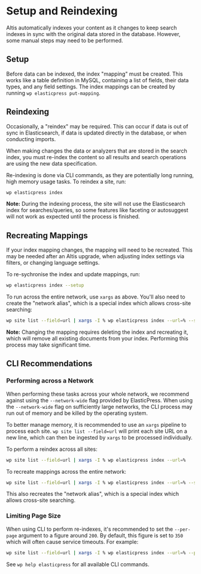 # Setup and Reindexing

Altis automatically indexes your content as it changes to keep search indexes in sync with the original data stored in the database. However, some manual steps may need to be performed.


## Setup

Before data can be indexed, the index "mapping" must be created. This works like a table definition in MySQL, containing a list of fields, their data types, and any field settings. The index mappings can be created by running `wp elasticpress put-mapping`.


## Reindexing

Occasionally, a "reindex" may be required. This can occur if data is out of sync in Elasticsearch, if data is updated directly in the database, or when conducting imports.

When making changes the data or analyzers that are stored in the search index, you must re-index the content so all results and search operations are using the new data specification.

Re-indexing is done via CLI commands, as they are potentially long running, high memory usage tasks. To reindex a site, run:

```sh
wp elasticpress index
```

**Note:** During the indexing process, the site will not use the Elasticsearch index for searches/queries, so some features like faceting or autosuggest will not work as expected until the process is finished.


## Recreating Mappings

If your index mapping changes, the mapping will need to be recreated. This may be needed after an Altis upgrade, when adjusting index settings via filters, or changing language settings.

To re-sychronise the index and update mappings, run:

```sh
wp elasticpress index --setup
```

To run across the entire network, use `xargs` as above. You'll also need to create the "network alias", which is a special index which allows cross-site searching:

```sh
wp site list --field=url | xargs -I % wp elasticpress index --url=% --setup && wp elasticpress recreate-network-alias
```

**Note:** Changing the mapping requires deleting the index and recreating it, which will remove all existing documents from your index. Performing this process may take significant time.


## CLI Recommendations

### Performing across a Network

When performing these tasks across your whole network, we recommend against using the `--network-wide` flag provided by ElasticPress. When using the `--network-wide` flag on sufficiently large networks, the CLI process may run out of memory and be killed by the operating system. 

To better manage memory, it is recommended to use an `xargs` pipeline to process each site. `wp site list --field=url` will print each site URL on a new line, which can then be ingested by `xargs` to be processed individually.

To perform a reindex across all sites:

```sh
wp site list --field=url | xargs -I % wp elasticpress index --url=%
```

To recreate mappings across the entire network:

```sh
wp site list --field=url | xargs -I % wp elasticpress index --url=% --setup && wp elasticpress recreate-network-alias
```

This also recreates the "network alias", which is a special index which allows cross-site searching.


### Limiting Page Size

When using CLI to perform re-indexes, it's recommended to set the `--per-page` argument to a figure around `200`. By default, this figure is set to `350` which will often cause service timeouts. For example:

```sh
wp site list --field=url | xargs -I % wp elasticpress index --url=% --per-page=200
```

See `wp help elasticpress` for all available CLI commands.
